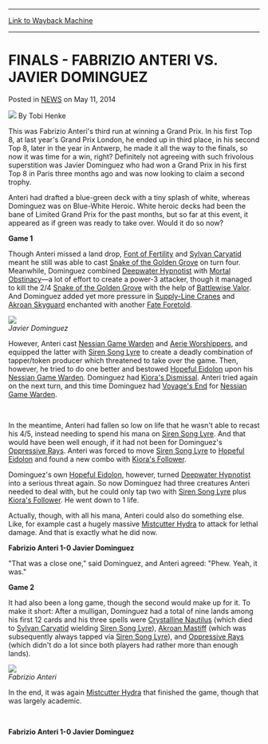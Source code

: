 
---
[Link to Wayback Machine](https://web.archive.org/web/20220118093142/https://magic.wizards.com/en/articles/archive/finals-fabrizio-anteri-vs-javier-dominguez-2014-05-11)

[_metadata_:author]:- "Tobi Henke"
[_metadata_:description]:- "This was Fabrizio Anteri's third run at winning a Grand Prix. In his first Top 8, at last year's Grand Prix London, he ended up in third place, in his second Top 8, later in the year in Antwerp, he made it all the way to the finals, so now it was time for a win, right? Definitely not agreeing with such frivolous superstition was Javier Dominguez who had won a Grand Prix in his"
[_metadata_:generator]:- "Drupal 7 (http://drupal.org)"
[_metadata_:node]:- "164686"
[_metadata_:publish_date]:- "2014-05-11"
[_metadata_:source]:- "div-main-content"
[_metadata_:title]:- "FINALS - FABRIZIO ANTERI VS. JAVIER DOMINGUEZ"
[_metadata_:wayback_capture_timestamp]:- "2022-01-18 09:31:42"
[_metadata_:wayback_raw_url]:- "https://web.archive.org/web/20220118093142id_/https://magic.wizards.com/en/articles/archive/finals-fabrizio-anteri-vs-javier-dominguez-2014-05-11"
[_metadata_:wayback_url]:- "https://magic.wizards.com/en/articles/archive/finals-fabrizio-anteri-vs-javier-dominguez-2014-05-11"
---


FINALS - FABRIZIO ANTERI VS. JAVIER DOMINGUEZ
=============================================



 Posted in [NEWS](/en/articles)
 on May 11, 2014 






![](https://media.magic.wizards.com/styles/auth_small/public/images/person/henke_author.jpg)
By Tobi Henke











This was Fabrizio Anteri's third run at winning a Grand Prix. In his first Top 8, at last year's Grand Prix London, he ended up in third place, in his second Top 8, later in the year in Antwerp, he made it all the way to the finals, so now it was time for a win, right? Definitely not agreeing with such frivolous superstition was Javier Dominguez who had won a Grand Prix in his first Top 8 in Paris three months ago and was now looking to claim a second trophy.


Anteri had drafted a blue-green deck with a tiny splash of white, whereas Dominguez was on Blue-White Heroic. White heroic decks had been the bane of Limited Grand Prix for the past months, but so far at this event, it appeared as if green was ready to take over. Would it do so now?


**Game 1**


Though Anteri missed a land drop, [Font of Fertility](https://gatherer.wizards.com/Pages/Card/Details.aspx?name=Font+of+Fertility) and [Sylvan Caryatid](https://gatherer.wizards.com/Pages/Card/Details.aspx?name=Sylvan+Caryatid) meant he still was able to cast [Snake of the Golden Grove](https://gatherer.wizards.com/Pages/Card/Details.aspx?name=Snake+of+the+Golden+Grove) on turn four. Meanwhile, Dominguez combined [Deepwater Hypnotist](https://gatherer.wizards.com/Pages/Card/Details.aspx?name=Deepwater+Hypnotist) with [Mortal Obstinacy](https://gatherer.wizards.com/Pages/Card/Details.aspx?name=Mortal+Obstinacy)—a lot of effort to create a power-3 attacker, though it managed to kill the 2/4 [Snake of the Golden Grove](https://gatherer.wizards.com/Pages/Card/Details.aspx?name=Snake+of+the+Golden+Grove) with the help of [Battlewise Valor](https://gatherer.wizards.com/Pages/Card/Details.aspx?name=Battlewise+Valor). And Dominguez added yet more pressure in [Supply-Line Cranes](https://gatherer.wizards.com/Pages/Card/Details.aspx?name=Supply-Line+Cranes) and [Akroan Skyguard](https://gatherer.wizards.com/Pages/Card/Details.aspx?name=Akroan+Skyguard) enchanted with another [Fate Foretold](https://gatherer.wizards.com/Pages/Card/Details.aspx?name=Fate+Foretold).


![](https://media.wizards.com/images/magic/daily/events/2014/gpwar14/f_dominguez.jpg)  
*Javier Dominguez*
 


However, Anteri cast [Nessian Game Warden](https://gatherer.wizards.com/Pages/Card/Details.aspx?name=Nessian+Game+Warden) and [Aerie Worshippers](https://gatherer.wizards.com/Pages/Card/Details.aspx?name=Aerie+Worshippers), and equipped the latter with [Siren Song Lyre](https://gatherer.wizards.com/Pages/Card/Details.aspx?name=Siren+Song+Lyre) to create a deadly combination of tapper/token producer which threatened to take over the game. Then, however, he tried to do one better and bestowed [Hopeful Eidolon](https://gatherer.wizards.com/Pages/Card/Details.aspx?name=Hopeful+Eidolon) upon his [Nessian Game Warden](https://gatherer.wizards.com/Pages/Card/Details.aspx?name=Nessian+Game+Warden). Dominguez had [Kiora's Dismissal](https://gatherer.wizards.com/Pages/Card/Details.aspx?name=Kiora%27s+Dismissal). Anteri tried again on the next turn, and this time Dominguez had [Voyage's End](https://gatherer.wizards.com/Pages/Card/Details.aspx?name=Voyage%27s+End) for [Nessian Game Warden](https://gatherer.wizards.com/Pages/Card/Details.aspx?name=Nessian+Game+Warden).


 


In the meantime, Anteri had fallen so low on life that he wasn't able to recast his 4/5, instead needing to spend his mana on [Siren Song Lyre](https://gatherer.wizards.com/Pages/Card/Details.aspx?name=Siren+Song+Lyre). And that would have been well enough, if it had not been for Dominguez's [Oppressive Rays](https://gatherer.wizards.com/Pages/Card/Details.aspx?name=Oppressive+Rays). Anteri was forced to move [Siren Song Lyre](https://gatherer.wizards.com/Pages/Card/Details.aspx?name=Siren+Song+Lyre) to [Hopeful Eidolon](https://gatherer.wizards.com/Pages/Card/Details.aspx?name=Hopeful+Eidolon) and found a new combo with [Kiora's Follower](https://gatherer.wizards.com/Pages/Card/Details.aspx?name=Kiora%27s+Follower).


Dominguez's own [Hopeful Eidolon](https://gatherer.wizards.com/Pages/Card/Details.aspx?name=Hopeful+Eidolon), however, turned [Deepwater Hypnotist](https://gatherer.wizards.com/Pages/Card/Details.aspx?name=Deepwater+Hypnotist) into a serious threat again. So now Dominguez had three creatures Anteri needed to deal with, but he could only tap two with [Siren Song Lyre](https://gatherer.wizards.com/Pages/Card/Details.aspx?name=Siren+Song+Lyre) plus [Kiora's Follower](https://gatherer.wizards.com/Pages/Card/Details.aspx?name=Kiora%27s+Follower). He went down to 1 life.


Actually, though, with all his mana, Anteri could also do something else. Like, for example cast a hugely massive [Mistcutter Hydra](https://gatherer.wizards.com/Pages/Card/Details.aspx?name=Mistcutter+Hydra) to attack for lethal damage. And that is exactly what he did now.


**Fabrizio Anteri 1-0 Javier Dominguez**


"That was a close one," said Dominguez, and Anteri agreed: "Phew. Yeah, it was."


**Game 2**


It had also been a long game, though the second would make up for it. To make it short: After a mulligan, Dominguez had a total of nine lands among his first 12 cards and his three spells were [Crystalline Nautilus](https://gatherer.wizards.com/Pages/Card/Details.aspx?name=Crystalline+Nautilus) (which died to [Sylvan Caryatid](https://gatherer.wizards.com/Pages/Card/Details.aspx?name=Sylvan+Caryatid) wielding [Siren Song Lyre](https://gatherer.wizards.com/Pages/Card/Details.aspx?name=Siren+Song+Lyre)), [Akroan Mastiff](https://gatherer.wizards.com/Pages/Card/Details.aspx?name=Akroan+Mastiff) (which was subsequently always tapped via [Siren Song Lyre](https://gatherer.wizards.com/Pages/Card/Details.aspx?name=Siren+Song+Lyre)), and [Oppressive Rays](https://gatherer.wizards.com/Pages/Card/Details.aspx?name=Oppressive+Rays) (which didn't do a lot since both players had rather more than enough lands).


![](https://media.wizards.com/images/magic/daily/events/2014/gpwar14/f_anteri.jpg)  
*Fabrizio Anteri*
 


In the end, it was again [Mistcutter Hydra](https://gatherer.wizards.com/Pages/Card/Details.aspx?name=Mistcutter+Hydra) that finished the game, though that was largely academic.


 


**Fabrizio Anteri 1-0 Javier Dominguez**







